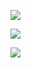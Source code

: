 ![](https://github-readme-stats.vercel.app/api?username=tenzind12&theme=blue-green&hide_border=false&include_all_commits=false&count_private=false)<br/>
<!-- ![](https://github-readme-streak-stats.herokuapp.com/?user=tenzind12&theme=blue-green&hide_border=false)<br/> -->
![](https://github-readme-stats.vercel.app/api/top-langs/?username=tenzind12&theme=blue-green&hide_border=false&include_all_commits=false&count_private=false&layout=compact&hide=html)

![](https://quotes-github-readme.vercel.app/api?type=horizontal&theme=radical)

<!-- [![](https://visitcount.itsvg.in/api?id=tenzind12&icon=0&color=3)](https://visitcount.itsvg.in) -->


<!-- <img src="https://github-readme-stats.vercel.app/api/wakatime?username=Tenzin&layout=compact&theme=merko" alt="wakatime stats"/> -->
